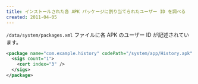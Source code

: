 ```yaml
---
title: インストールされた各 APK パッケージに割り当てられたユーザー ID を調べる
created: 2011-04-05
---
```


`/data/system/packages.xml` ファイルに各 APK のユーザー ID が記述されています。

```xml
<package name="com.example.history" codePath="/system/app/History.apk" system="true" ts="1301918167000" version="7" userId="10006">
  <sigs count="1">
    <cert index="3" />
  </sigs>
</package>
```

